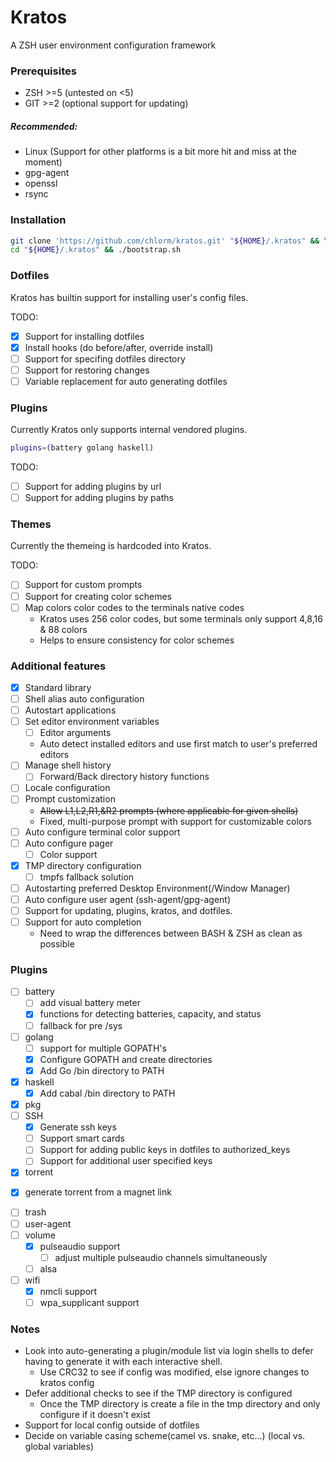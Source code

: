 Kratos
======

A ZSH user environment configuration framework

### Prerequisites
* ZSH >=5 (untested on <5)
* GIT >=2 (optional support for updating)

##### Recommended:
* Linux (Support for other platforms is a bit more hit and miss at the moment)
* gpg-agent
* openssl
* rsync

### Installation
```zsh
git clone 'https://github.com/chlorm/kratos.git' "${HOME}/.kratos" && \
cd "${HOME}/.kratos" && ./bootstrap.sh
```

### Dotfiles
Kratos has builtin support for installing user's config files.

TODO:
* [x] Support for installing dotfiles
* [x] Install hooks (do before/after, override install)
* [ ] Support for specifing dotfiles directory
* [ ] Support for restoring changes
* [ ] Variable replacement for auto generating dotfiles

### Plugins
Currently Kratos only supports internal vendored plugins.
```zsh
plugins=(battery golang haskell)
```
TODO:
* [ ] Support for adding plugins by url
* [ ] Support for adding plugins by paths

### Themes
Currently the themeing is hardcoded into Kratos.

TODO:
* [ ] Support for custom prompts
* [ ] Support for creating color schemes
* [ ] Map colors color codes to the terminals native codes
  + Kratos uses 256 color codes, but some terminals only support 4,8,16 & 88 colors
  + Helps to ensure consistency for color schemes

### Additional features
* [x] Standard library
* [ ] Shell alias auto configuration
* [ ] Autostart applications
* [ ] Set editor environment variables
  + [ ] Editor arguments
  + Auto detect installed editors and use first match to user's preferred editors
* [ ] Manage shell history
  + [ ] Forward/Back directory history functions
* [ ] Locale configuration
* [ ] Prompt customization
  + ~~Allow L1,L2,R1,&R2 prompts (where applicable for given shells)~~
  + Fixed, multi-purpose prompt with support for customizable colors
* [ ] Auto configure terminal color support
* [ ] Auto configure pager
  + [ ] Color support
* [x] TMP directory configuration
  + [ ] tmpfs fallback solution
* [ ] Autostarting preferred Desktop Environment(/Window Manager)
* [ ] Auto configure user agent (ssh-agent/gpg-agent)
* [ ] Support for updating, plugins, kratos, and dotfiles.
* [ ] Support for auto completion
  + Need to wrap the differences between BASH & ZSH as clean as possible

### Plugins
* [ ] battery
  + [ ] add visual battery meter
  + [x] functions for detecting batteries, capacity, and status
  + [ ] fallback for pre /sys
* [ ] golang
  + [ ] support for multiple GOPATH's
  + [x] Configure GOPATH and create directories
  + [x] Add Go /bin directory to PATH
* [x] haskell
  + [x] Add cabal /bin directory to PATH
* [x] pkg
* [ ] SSH
  + [x] Generate ssh keys
  + [ ] Support smart cards
  + [ ] Support for adding public keys in dotfiles to authorized_keys
  + [ ] Support for additional user specified keys
* [x] torrent
 + [x] generate torrent from a magnet link
* [ ] trash
* [ ] user-agent
* [ ] volume
  + [x] pulseaudio support
    - [ ] adjust multiple pulseaudio channels simultaneously
  + [ ] alsa
* [ ] wifi
  + [x] nmcli support
  + [ ] wpa_supplicant support

### Notes
* Look into auto-generating a plugin/module list via login shells to defer
   having to generate it with each interactive shell.
  + Use CRC32 to see if config was modified, else ignore changes to kratos config
* Defer additional checks to see if the TMP directory is configured
  + Once the TMP directory is create a file in the tmp directory and only
     configure if it doesn't exist
* Support for local config outside of dotfiles
* Decide on variable casing scheme(camel vs. snake, etc...) (local vs. global
   variables)
